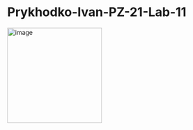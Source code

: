 # Prykhodko-Ivan-PZ-21-Lab-11
<img width="217" height="218" alt="image" src="https://github.com/user-attachments/assets/0c0ab176-5809-4d4b-8e98-7fd895df6012" />
